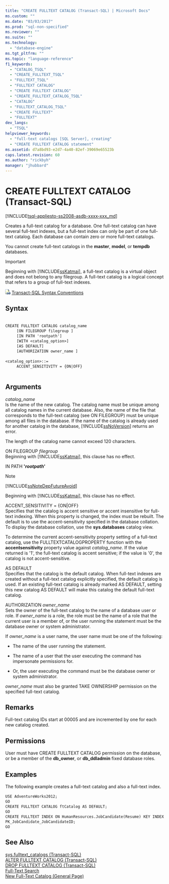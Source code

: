 ```yaml
---
title: "CREATE FULLTEXT CATALOG (Transact-SQL) | Microsoft Docs"
ms.custom: ""
ms.date: "03/03/2017"
ms.prod: "sql-non-specified"
ms.reviewer: ""
ms.suite: ""
ms.technology: 
  - "database-engine"
ms.tgt_pltfrm: ""
ms.topic: "language-reference"
f1_keywords: 
  - "CATALOG_TSQL"
  - "CREATE_FULLTEXT_TSQL"
  - "FULLTEXT_TSQL"
  - "FULLTEXT CATALOG"
  - "CREATE FULLTEXT CATALOG"
  - "CREATE_FULLTEXT_CATALOG_TSQL"
  - "CATALOG"
  - "FULLTEXT_CATALOG_TSQL"
  - "CREATE FULLTEXT"
  - "FULLTEXT"
dev_langs: 
  - "TSQL"
helpviewer_keywords: 
  - "full-text catalogs [SQL Server], creating"
  - "CREATE FULLTEXT CATALOG statement"
ms.assetid: d7a8bd93-e2d7-4a40-82ef-39069e65523b
caps.latest.revision: 60
ms.author: "rickbyh"
manager: "jhubbard"
---
```

# CREATE FULLTEXT CATALOG (Transact-SQL)
[!INCLUDE[tsql-appliesto-ss2008-asdb-xxxx-xxx_md](../../relational-databases/import-export/includes/tsql-appliesto-ss2008-asdb-xxxx-xxx-md.md)]

  Creates a full-text catalog for a database. One full-text catalog can have several full-text indexes, but a full-text index can only be part of one full-text catalog. Each database can contain zero or more full-text catalogs.  
  
 You cannot create full-text catalogs in the **master**, **model**, or **tempdb** databases.  
  
> [!IMPORTANT]  
>  Beginning with [!INCLUDE[ssKatmai](../../analysis-services/data-mining/includes/sskatmai-md.md)], a full-text catalog is a virtual object and does not belong to any filegroup. A full-text catalog is a logical concept that refers to a group of full-text indexes.  
  
 ![Topic link icon](../../database-engine/configure/windows/media/topic-link.gif "Topic link icon") [Transact-SQL Syntax Conventions](../Topic/Transact-SQL%20Syntax%20Conventions%20\(Transact-SQL\).md)  
  
## Syntax  
  
```  
  
CREATE FULLTEXT CATALOG catalog_name  
     [ON FILEGROUP filegroup ]  
     [IN PATH 'rootpath']  
     [WITH <catalog_option>]  
     [AS DEFAULT]  
     [AUTHORIZATION owner_name ]  
  
<catalog_option>::=  
     ACCENT_SENSITIVITY = {ON|OFF}  
  
```  
  
## Arguments  
 *catalog_name*  
 Is the name of the new catalog. The catalog name must be unique among all catalog names in the current database. Also, the name of the file that corresponds to the full-text catalog (see ON FILEGROUP) must be unique among all files in the database. If the name of the catalog is already used for another catalog in the database, [!INCLUDE[ssNoVersion](../../advanced-analytics/r-services/includes/ssnoversion-md.md)] returns an error.  
  
 The length of the catalog name cannot exceed 120 characters.  
  
 ON FILEGROUP *filegroup*  
 Beginning with [!INCLUDE[ssKatmai](../../analysis-services/data-mining/includes/sskatmai-md.md)], this clause has no effect.  
  
 IN PATH **'***rootpath***'**  
 > [!NOTE]  
>  [!INCLUDE[ssNoteDepFutureAvoid](../../database-engine/configure/windows/includes/ssnotedepfutureavoid-md.md)]  
  
 Beginning with [!INCLUDE[ssKatmai](../../analysis-services/data-mining/includes/sskatmai-md.md)], this clause has no effect.  
  
 ACCENT_SENSITIVITY = {ON|OFF}  
 Specifies that the catalog is accent sensitive or accent insensitive for full-text indexing. When this property is changed, the index must be rebuilt. The default is to use the accent-sensitivity specified in the database collation. To display the database collation, use the **sys.databases** catalog view.  
  
 To determine the current accent-sensitivity property setting of a full-text catalog, use the FULLTEXTCATALOGPROPERTY function with the **accentsensitivity** property value against *catalog_name*. If the value returned is '1', the full-text catalog is accent sensitive; if the value is '0', the catalog is not accent-sensitive.  
  
 AS DEFAULT  
 Specifies that the catalog is the default catalog. When full-text indexes are created without a full-text catalog explicitly specified, the default catalog is used. If an existing full-text catalog is already marked AS DEFAULT, setting this new catalog AS DEFAULT will make this catalog the default full-text catalog.  
  
 AUTHORIZATION *owner_name*  
 Sets the owner of the full-text catalog to the name of a database user or role. If *owner_name* is a role, the role must be the name of a role that the current user is a member of, or the user running the statement must be the database owner or system administrator.  
  
 If *owner_name* is a user name, the user name must be one of the following:  
  
-   The name of the user running the statement.  
  
-   The name of a user that the user executing the command has impersonate permissions for.  
  
-   Or, the user executing the command must be the database owner or system administrator.  
  
 *owner_name* must also be granted TAKE OWNERSHIP permission on the specified full-text catalog.  
  
## Remarks  
 Full-text catalog IDs start at 00005 and are incremented by one for each new catalog created.  
  
## Permissions  
 User must have CREATE FULLTEXT CATALOG permission on the database, or be a member of the **db_owner**, or **db_ddladmin** fixed database roles.  
  
## Examples  
 The following example creates a full-text catalog and also a full-text index.  
  
```  
USE AdventureWorks2012;  
GO  
CREATE FULLTEXT CATALOG ftCatalog AS DEFAULT;  
GO  
CREATE FULLTEXT INDEX ON HumanResources.JobCandidate(Resume) KEY INDEX PK_JobCandidate_JobCandidateID;  
GO  
```  
  
## See Also  
 [sys.fulltext_catalogs &#40;Transact-SQL&#41;](../../relational-databases/system-catalog-views/sys.fulltext-catalogs-transact-sql.md)   
 [ALTER FULLTEXT CATALOG &#40;Transact-SQL&#41;](../../t-sql/statements/alter-fulltext-catalog-transact-sql.md)   
 [DROP FULLTEXT CATALOG &#40;Transact-SQL&#41;](../../t-sql/statements/drop-fulltext-catalog-transact-sql.md)   
 [Full-Text Search](../../relational-databases/search/full-text-search.md)   
 [New Full-Text Catalog &#40;General Page&#41;](../Topic/New%20Full-Text%20Catalog%20\(General%20Page\).md)  
  
  